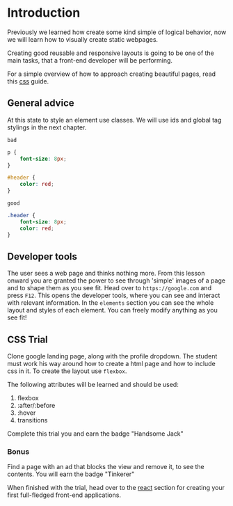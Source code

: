 # Introduction
Previously we learned how create some kind simple of logical behavior, now
we will learn how to visually create static webpages.

Creating good reusable and responsive layouts is going to be
one of the main tasks, that a front-end developer will be performing.

For a simple overview of how to approach creating beautiful pages, read this
[css][css] guide.

## General advice
At this state to style an element use classes. We will use ids and global tag
stylings in the next chapter.

`bad`

```css
p {
    font-size: 8px;
}

#header {
    color: red;
}
```

`good`

```css
.header {
    font-size: 8px;
    color: red;
}
```

## Developer tools
The user sees a web page and thinks nothing more. From this lesson
onward you are granted the power to see through 'simple' images of a page and
to shape them as you see fit. Head over to `https://google.com` and press
`F12`. This opens the developer tools, where you can see and interact with
relevant information. In the `elements` section you can see the whole layout and
styles of each element. You can freely modify anything as you see fit!

## CSS Trial
Clone google landing page, along with the profile dropdown.
The student must work his way around how to create a html page and how to
include css in it. To create the layout use `flexbox`.

The following attributes will be learned and should be used:
1. flexbox
2. :after/:before
3. :hover
4. transitions

Complete this trial you and earn the badge "Handsome Jack"

### Bonus
Find a page with an ad that blocks the view and remove it, to see the
contents. You will earn the badge "Tinkerer"

When finished with the trial, head over to the [react][react] section for
creating your first full-fledged front-end applications.

[css]: https://piratefsh.github.io/how-to/2016/01/27/how-to-think-in-css.html
[react]: https://github.com/mihaildono/padawan-project/blob/master/padawan/react.md
